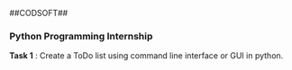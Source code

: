 ##CODSOFT## 
### Python Programming Internship ###

**Task 1** : Create a ToDo list using command line interface or GUI in python.
